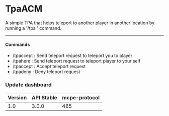 # TpaACM
A simple TPA that helps teleport to another player in another location by running a '/tpa <name>' command.
****
#### Commands
 * /tpaccept : Send teleport request to teleport you to player 
 * /tpahere : Send teleport request to teleport player to your self
 * /tpaccept : Accept teleport request
 * /tpadeny : Deny teleport request
  
 ### Update dashboard
| Version | API Stable | mcpe-protocol | 
|-------|-----------|-------|
| 1.0 | 3.0.0 | 465 |
 
